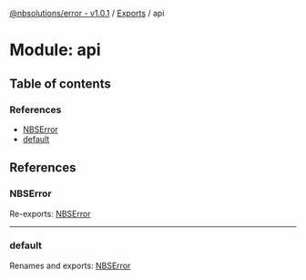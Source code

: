 [@nbsolutions/error - v1.0.1](../README.md) / [Exports](../modules.md) / api

# Module: api

## Table of contents

### References

- [NBSError](api.md#nbserror)
- [default](api.md#default)

## References

### NBSError

Re-exports: [NBSError](../classes/nbserror.nbserror-1.md)

___

### default

Renames and exports: [NBSError](../classes/nbserror.nbserror-1.md)
